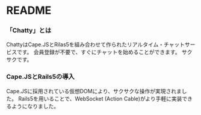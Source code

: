# README
### 「Chatty」とは
ChattyはCape.JSとRilas5を組み合わせて作られたリアルタイム・チャットサービスです。
会員登録が不要で、すぐにチャットを始めることができます。
サクサクです。

### Cape.JSとRails5の導入
Cape.JSに採用されている仮想DOMにより、サクサクな操作が実現されました。
Rails5を用いることで、WebSocket (Action Cable)がより手軽に実装できるようになりました。
